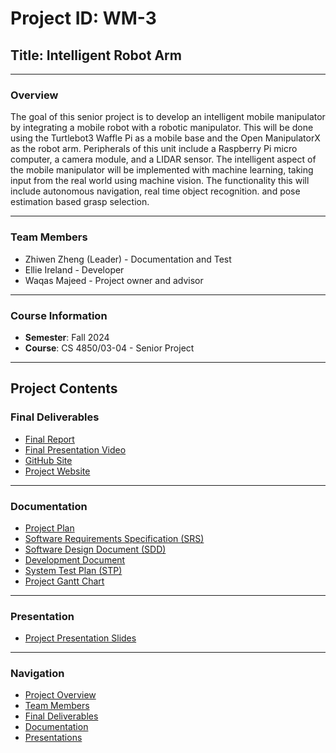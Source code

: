 # Project ID: WM-3
## Title: Intelligent Robot Arm

---

### Overview
The goal of this senior project is to develop an intelligent mobile manipulator by integrating a mobile robot with a robotic manipulator. This will be done using the Turtlebot3 Waffle Pi as a mobile base and the Open ManipulatorX as the robot arm. Peripherals of this unit include a Raspberry Pi micro computer, a camera module, and a LIDAR sensor. The intelligent aspect of the mobile manipulator will be implemented with machine learning, taking input from the real world using machine vision. The functionality this will include autonomous navigation, real time object recognition. and pose estimation based grasp selection.

---

### Team Members
- Zhiwen Zheng (Leader) - Documentation and Test
- Ellie Ireland - Developer
- Waqas Majeed - Project owner and advisor

---

### Course Information
- **Semester**: Fall 2024
- **Course**: CS 4850/03-04 - Senior Project

---

## Project Contents

### Final Deliverables
- [Final Report](https://github.com/username/repository/final_report.pdf)
- [Final Presentation Video](https://sites.google.com/view/wm-3intelligentrobotarm/presentation?authuser=0)
- [GitHub Site](https://github.com/WM-3-Inrelligent-Robot-Arm/wm3ira.github.io/tree/main)
- [Project Website](https://sites.google.com/view/wm-3intelligentrobotarm?usp=sharing)

---

### Documentation
- [Project Plan](https://github.com/WM-3-Inrelligent-Robot-Arm/wm3ira.github.io/blob/main/WM-3_Intelligent%20Robot%20Arm_Project%20Plan.pdf)
- [Software Requirements Specification (SRS)](https://github.com/WM-3-Inrelligent-Robot-Arm/wm3ira.github.io/blob/main/WM-3-Intelligent%20Robot%20Arm-Requirements.pdf)
- [Software Design Document (SDD)](https://github.com/WM-3-Inrelligent-Robot-Arm/wm3ira.github.io/blob/main/WM-3-Intelligent%20Robot%20Arm-Design.pdf)
- [Development Document](https://github.com/WM-3-Inrelligent-Robot-Arm/wm3ira.github.io/blob/main/WM-3-Intelligent%20Robot%20Arm-Development_Document.pdf)
- [System Test Plan (STP)](https://github.com/WM-3-Inrelligent-Robot-Arm/wm3ira.github.io/blob/main/WM-3-Intelligent%20Robot%20Arm-Software_Test_Plan.pdf)
- [Project Gantt Chart]()

---

### Presentation
- [Project Presentation Slides](https://github.com/WM-3-Inrelligent-Robot-Arm/wm3ira.github.io/blob/main/Presentation/WM-3%20CDay%20Presentation.pdf)

---

### Navigation
- [Project Overview](#overview)
- [Team Members](#team-members)
- [Final Deliverables](#final-deliverables)
- [Documentation](#documentation)
- [Presentations](#-presentation)

